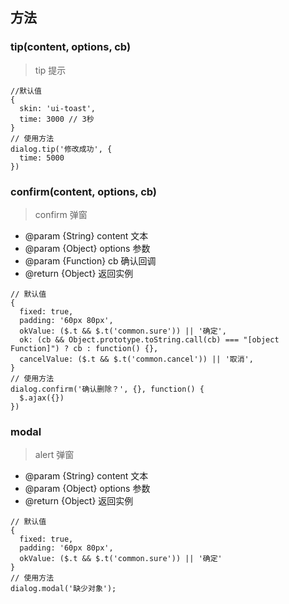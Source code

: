 ## 方法

### tip(content, options, cb)

> tip 提示

```
//默认值
{
  skin: 'ui-toast',
  time: 3000 // 3秒
}
// 使用方法
dialog.tip('修改成功', {
  time: 5000
})

```

### confirm(content, options, cb)

> confirm 弹窗

 * @param  {String}   content 文本
 * @param  {Object}   options 参数
 * @param  {Function} cb      确认回调
 * @return {Object}         返回实例

```
// 默认值
{
  fixed: true,
  padding: '60px 80px',
  okValue: ($.t && $.t('common.sure')) || '确定',
  ok: (cb && Object.prototype.toString.call(cb) === "[object Function]") ? cb : function() {},
  cancelValue: ($.t && $.t('common.cancel')) || '取消',
}
// 使用方法
dialog.confirm('确认删除？', {}, function() {
  $.ajax({})
})
```

### modal 

> alert 弹窗

 * @param  {String} content 文本
 * @param  {Object} options 参数
 * @return {Object}         返回实例

```
// 默认值
{
  fixed: true,
  padding: '60px 80px',
  okValue: ($.t && $.t('common.sure')) || '确定'
}
// 使用方法
dialog.modal('缺少对象');
```

